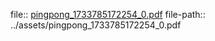 file:: [pingpong_1733785172254_0.pdf](../assets/pingpong_1733785172254_0.pdf)
file-path:: ../assets/pingpong_1733785172254_0.pdf
